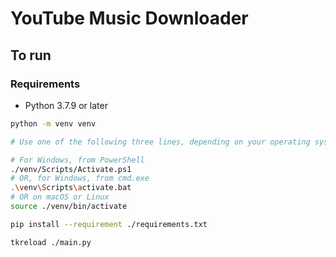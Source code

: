 # YouTube Music Downloader

## To run

### Requirements

- Python 3.7.9 or later

```bash
python -m venv venv

# Use one of the following three lines, depending on your operating system

# For Windows, from PowerShell
./venv/Scripts/Activate.ps1
# OR, for Windows, from cmd.exe
.\venv\Scripts\activate.bat
# OR on macOS or Linux
source ./venv/bin/activate

pip install --requirement ./requirements.txt

tkreload ./main.py
```

